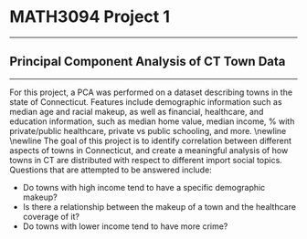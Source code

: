 # MATH3094 Project 1
---
## Principal Component Analysis of CT Town Data
---

For this project, a PCA was performed on a dataset describing towns in the state of Connecticut. Features include demographic information such as median age and racial makeup, as well as financial, healthcare, and education information, such as median home value, median income, % with private/public healthcare, private vs public schooling, and more.
\newline
\newline
The goal of this project is to identify correlation between different aspects of towns in Connecticut, and create a meaningful analysis of how towns in CT are distributed with respect to different import social topics. Questions that are attempted to be answered include: 
 - Do towns with high income tend to have a specific demographic makeup? 
 - Is there a relationship between the makeup of a town and the healthcare coverage of it? 
 - Do towns with lower income tend to have more crime?

